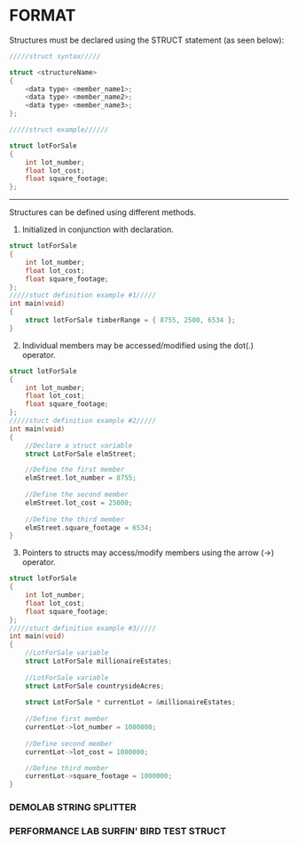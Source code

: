 # FORMAT

Structures must be declared using the STRUCT statement (as seen below):

```c
/////struct syntax/////

struct <structureName>
{
    <data type> <member_name1>;
    <data type> <member_name2>;
    <data type> <member_name3>;
};

/////struct example//////

struct lotForSale
{
    int lot_number;
    float lot_cost;
    float square_footage;
};
```
---
Structures can be defined using different methods.
1. Initialized in conjunction with declaration.
```c
struct lotForSale
{
    int lot_number;
    float lot_cost;
    float square_footage;
};
/////stuct definition example #1/////
int main(void)
{
    struct lotForSale timberRange = { 8755, 2500, 6534 };
}
```
2. Individual members may be accessed/modified using the dot(.) operator.
```c
struct lotForSale
{
    int lot_number;
    float lot_cost;
    float square_footage;
};
/////stuct definition example #2/////
int main(void)
{
    //Declare a struct variable
    struct LotForSale elmStreet;

    //Define the first member
    elmStreet.lot_number = 8755;
    
    //Define the second member
    elmStreet.lot_cost = 25000;
    
    //Define the third member
    elmStreet.square_footage = 6534;
}
```
3. Pointers to structs may access/modify members using the arrow (->) operator.
```c
struct lotForSale
{
    int lot_number;
    float lot_cost;
    float square_footage;
};
/////stuct definition example #3/////
int main(void)
{
    //LotForSale variable
    struct LotForSale millionaireEstates;
    
    //LotForSale variable
    struct LotForSale countrysideAcres;
    
    struct LotForSale * currentLot = &millionaireEstates;
    
    //Define first member
    currentLot->lot_number = 1000000;
    
    //Define second member
    currentLot->lot_cost = 1000000;

    //Define third member
    currentLot->square_footage = 1000000; 
}
```

### DEMOLAB STRING SPLITTER

### PERFORMANCE LAB SURFIN' BIRD TEST STRUCT